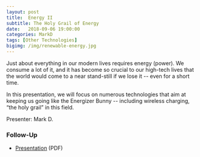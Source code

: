 ```yaml
---
layout: post
title:  Energy II
subtitle: The Holy Grail of Energy
date:   2018-09-06 19:00:00
categories: MarkD 
tags: [Other Technologies]
bigimg: /img/renewable-energy.jpg
---
```


Just about everything in our modern lives requires energy (power). We consume a lot of it, and it has become so crucial to our high-tech lives that the world would come to a near stand-still if we lose it -- even for a short time.

In this presentation, we will focus on numerous technologies that aim at keeping us going like the Energizer Bunny -- including wireless charging, “the holy grail” in this field.

Presenter: Mark D.

### Follow-Up

* [Presentation](/assets/present/2018/wireless-power.pdf) (PDF)
